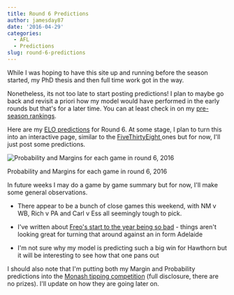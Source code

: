```yaml
---
title: Round 6 Predictions
author: jamesday87
date: '2016-04-29'
categories:
  - AFL
  - Predictions
slug: round-6-predictions
---
```


While I was hoping to have this site up and running before the season started, my PhD thesis and then full time work got in the way.

Nonetheless, its not too late to start posting predictions! I plan to maybe go back and revisit a priori how my model would have performed in the early rounds but that's for a later time. You can at least check in on my [pre-season rankings](http://plussixoneblog.com/2016/04/28/start-of-2016-season-afl-elo-ratings/).

Here are my [ELO predictions](http://plussixoneblog.com/elo-rating-system/) for Round 6. At some stage, I plan to turn this into an interactive page, similar to the [FiveThirtyEight ](http://projects.fivethirtyeight.com/2016-nba-picks/) ones but for now, I'll just post some predictions.

![Probability and Margins for each game in round 6, 2016](http://plussixoneblog.com/img/2016/04/round6.jpg)

<p class="caption">Probability and Margins for each game in round 6, 2016</p>

In future weeks I may do a game by game summary but for now, I'll make some general observations.

  * There appear to be a bunch of close games this weekend, with NM v WB, Rich v PA and Carl v Ess all seemingly tough to pick.

  * I've written about [Freo's start to the year being so bad](http://plussixoneblog.com/2016/04/28/annus-horribilis-fremantle/) - things aren't looking great for turning that around against an in form Adelaide

  * I'm not sure why my model is predicting such a big win for Hawthorn but it will be interesting to see how that one pans out

I should also note that I'm putting both my Margin and Probability predictions into the [Monash tipping competition](http://www.csse.monash.edu.au/~footy/) (full disclosure, there are no prizes). I'll update on how they are going later on.
